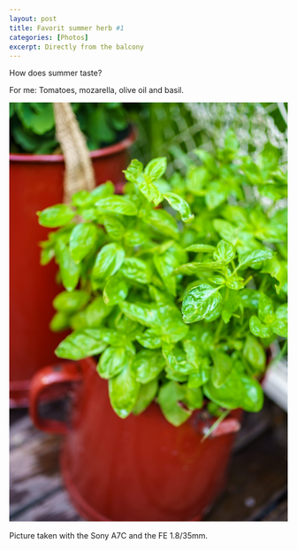```yaml
---
layout: post
title: Favorit summer herb #1
categories: [Photos]
excerpt: Directly from the balcony
---
```


How does summer taste?

For me: Tomatoes, mozarella, olive oil and basil.

![Basil](../images/20210628/basil.jpg)


Picture taken with the Sony A7C and the FE 1.8/35mm.
